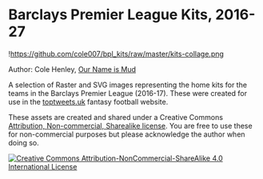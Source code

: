 # Barclays Premier League Kits, 2016-27

!https://github.com/cole007/bpl_kits/raw/master/kits-collage.png

Author: Cole Henley, [Our Name is Mud](http://ournameismud.co.uk/)

A selection of Raster and SVG images representing the home kits for the teams in the Barclays Premier League (2016-17).
These were created for use in the [toptweets.uk](http://toptweets.uk/) fantasy football website.

These assets are created and shared under a Creative Commons [Attribution, Non-commercial, Sharealike license](http://creativecommons.org/licenses/by-nc-sa/4.0/). You are free to use these for non-commercial purposes but please acknowledge the author when doing so.

[![Creative Commons Attribution-NonCommercial-ShareAlike 4.0 International License](https://i.creativecommons.org/l/by-nc-sa/4.0/88x31.png "Creative Commons Attribution-NonCommercial-ShareAlike 4.0 International License")](http://creativecommons.org/licenses/by-nc-sa/4.0/)